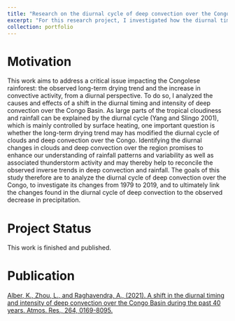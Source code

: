 ```yaml
---
title: "Research on the diurnal cycle of deep convection over the Congo"
excerpt: "For this research project, I investigated how the diurnal timing and intensity of deep convection has shifted during the past 40 years, using GridSat-B1 and MODIS satellite and ERA5 reanalysis data. I further analyzed how the changes in the diurnal cycle of convection might be related to the drying trend observed over the region. <br/><img src='/images/Fig_10_new.png'>"
collection: portfolio
---
```


Motivation
====

This work aims to address a critical issue impacting the Congolese rainforest: the observed long-term drying trend and the increase in convective activity, from a diurnal perspective.
To do so, I analyzed the causes and effects of a shift in the diurnal timing and intensity of deep convection over the Congo Basin. As large parts of the tropical cloudiness and rainfall can be explained by the diurnal cycle (Yang and Slingo 2001), 
which is mainly controlled by surface heating, one important question is whether the long-term drying trend may has modified the diurnal cycle of clouds and deep convection over the Congo. 
Identifying the diurnal changes in clouds and deep convection over the region promises to enhance our understanding of rainfall patterns and variability as well as associated thunderstorm activity and may thereby help to reconcile the observed inverse trends in deep convection and rainfall. 
The goals of this study therefore are to analyze the diurnal cycle of deep convection over the Congo, to investigate its changes from 1979 to 2019, and to ultimately link the changes found in the diurnal cycle of deep convection to the observed decrease in precipitation.

Project Status
====

This work is finished and published.

Publication
====

[Alber, K., Zhou, L., and Raghavendra, A., (2021). A shift in the diurnal timing and intensity of deep convection over the Congo Basin during the past 40 years. Atmos. Res., 264, 0169-8095.](https://kathrinalber.github.io/publication/2021-09-25-paper-title-number-2)
